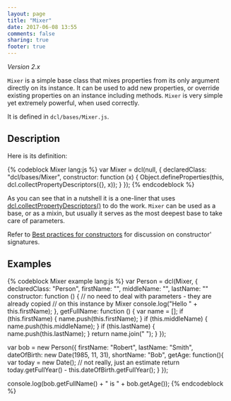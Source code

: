 ```yaml
---
layout: page
title: "Mixer"
date: 2017-06-08 13:55
comments: false
sharing: true
footer: true
---
```


*Version 2.x*

`Mixer` is a simple base class that mixes properties from its only argument directly on its instance. It can be used to add new properties, or override existing properties on an instance including methods. `Mixer` is very simple yet extremely powerful, when used correctly.

It is defined in `dcl/bases/Mixer.js`.

## Description

Here is its definition:

{% codeblock Mixer lang:js %}
var Mixer = dcl(null, {
	declaredClass: "dcl/bases/Mixer",
	constructor: function (x) {
    Object.defineProperties(this,
      dcl.collectPropertyDescriptors({}, x));
	}
});
{% endcodeblock %}

As you can see that in a nutshell it is a one-liner that uses
[dcl.collectPropertyDescriptors()](/2.x/docs/dcl_js/collectpropertydescriptors/) to do the work. `Mixer` can be used as a base, or as a mixin, but usually it serves as the most deepest base to take care of parameters.

Refer to [Best practices for constructors](/2.x/docs/general/constructors/) for discussion on constructor' signatures.

## Examples

{% codeblock Mixer example lang:js %}
var Person = dcl(Mixer, {
  declaredClass: "Person",
  firstName:  "",
  middleName: "",
  lastName:   ""
  constructor: function () {
    // no need to deal with parameters - they are already copied
    // on this instance by Mixer
    console.log("Hello " + this.firstName);
  },
  getFullName: function () {
    var name = [];
    if (this.firstName) {
      name.push(this.firstName);
    }
    if (this.middleName) {
      name.push(this.middleName);
    }
    if (this.lastName) {
      name.push(this.lastName);
    }
    return name.join(" ");
  }
});

var bob = new Person({
  firstName:   "Robert",
  lastName:    "Smith",
  dateOfBirth: new Date(1985, 11, 31),
  shortName:   "Bob",
  getAge: function(){
    var today = new Date();
    // not really, just an estimate
    return today.getFullYear() -
      this.dateOfBirth.getFullYear();
  }
});

console.log(bob.getFullName() + " is " + bob.getAge());
{% endcodeblock %}
